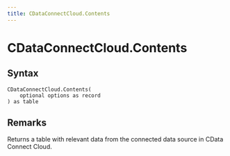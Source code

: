 ```yaml
---
title: CDataConnectCloud.Contents
---
```


# CDataConnectCloud.Contents



## Syntax

```powerquery
CDataConnectCloud.Contents(
    optional options as record
) as table
```


## Remarks

Returns a table with relevant data from the connected data source in CData Connect Cloud.


